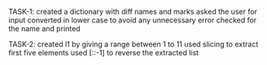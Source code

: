 TASK-1:
created a dictionary with diff names and marks
asked the user for input
converted in lower case to avoid any unnecessary error
checked for the name
and printed 

TASK-2:
created l1 by giving a range between 1 to 11
used slicing to extract first five elements
used [::-1] to reverse the extracted list
